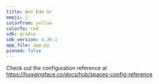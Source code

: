 ```yaml
---
title: Ano Edm Gr
emoji: 👀
colorFrom: yellow
colorTo: red
sdk: gradio
sdk_version: 4.36.1
app_file: app.py
pinned: false
---
```


Check out the configuration reference at https://huggingface.co/docs/hub/spaces-config-reference
